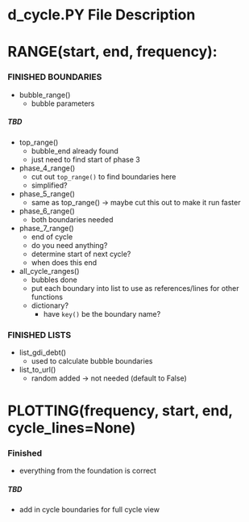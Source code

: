 # **d_cycle.PY File Description**

# RANGE(start, end, frequency):
### FINISHED BOUNDARIES 
- bubble_range() 
    - bubble parameters 
##### TBD 
- top_range()
    - bubble_end already found
    - just need to find start of phase 3
- phase_4_range()
    - cut out `top_range()` to find boundaries here 
    - simplified? 
- phase_5_range()
    - same as top_range() -> maybe cut this out to make it run faster 
- phase_6_range()
    - both boundaries needed 
- phase_7_range()
    - end of cycle
    - do you need anything? 
    - determine start of next cycle? 
    - when does this end 
- all_cycle_ranges()
    - bubbles done 
    - put each boundary into list to use as references/lines for other functions 
    - dictionary? 
        - have `key()` be the boundary name? 


### FINISHED LISTS
- list_gdi_debt()
    - used to calculate bubble boundaries 
- list_to_url()
    - random added -> not needed (default to False)



# PLOTTING(frequency, start, end, cycle_lines=None)
### Finished
- everything from the foundation is correct 
##### TBD
- add in cycle boundaries for full cycle view 


